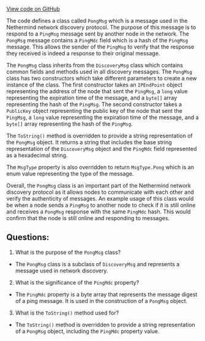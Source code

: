 [View code on GitHub](https://github.com/NethermindEth/nethermind/src/Nethermind/Nethermind.Network.Discovery/Messages/PongMsg.cs)

The code defines a class called `PongMsg` which is a message used in the Nethermind network discovery protocol. The purpose of this message is to respond to a `PingMsg` message sent by another node in the network. The `PongMsg` message contains a `PingMdc` field which is a hash of the `PingMsg` message. This allows the sender of the `PingMsg` to verify that the response they received is indeed a response to their original message.

The `PongMsg` class inherits from the `DiscoveryMsg` class which contains common fields and methods used in all discovery messages. The `PongMsg` class has two constructors which take different parameters to create a new instance of the class. The first constructor takes an `IPEndPoint` object representing the address of the node that sent the `PingMsg`, a `long` value representing the expiration time of the message, and a `byte[]` array representing the hash of the `PingMsg`. The second constructor takes a `PublicKey` object representing the public key of the node that sent the `PingMsg`, a `long` value representing the expiration time of the message, and a `byte[]` array representing the hash of the `PingMsg`.

The `ToString()` method is overridden to provide a string representation of the `PongMsg` object. It returns a string that includes the base string representation of the `DiscoveryMsg` object and the `PingMdc` field represented as a hexadecimal string.

The `MsgType` property is also overridden to return `MsgType.Pong` which is an enum value representing the type of the message.

Overall, the `PongMsg` class is an important part of the Nethermind network discovery protocol as it allows nodes to communicate with each other and verify the authenticity of messages. An example usage of this class would be when a node sends a `PingMsg` to another node to check if it is still online and receives a `PongMsg` response with the same `PingMdc` hash. This would confirm that the node is still online and responding to messages.
## Questions: 
 1. What is the purpose of the `PongMsg` class?
- The `PongMsg` class is a subclass of `DiscoveryMsg` and represents a message used in network discovery.
2. What is the significance of the `PingMdc` property?
- The `PingMdc` property is a byte array that represents the message digest of a ping message. It is used in the construction of a `PongMsg` object.
3. What is the `ToString()` method used for?
- The `ToString()` method is overridden to provide a string representation of a `PongMsg` object, including the `PingMdc` property value.
